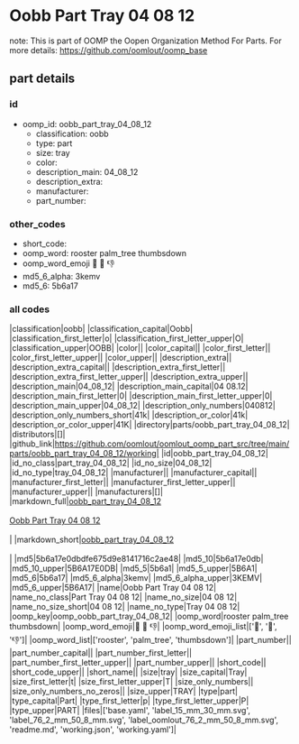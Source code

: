 # Oobb Part Tray 04 08 12  

note: This is part of OOMP the Oopen Organization Method For Parts. For more details: https://github.com/oomlout/oomp_base

##  part details





### id
* oomp_id: oobb_part_tray_04_08_12
  * classification: oobb
  * type: part
  * size: tray
  * color: 
  * description_main: 04_08_12
  * description_extra: 
  * manufacturer: 
  * part_number: 

### other_codes
* short_code: 
* oomp_word: rooster palm_tree thumbsdown
* oomp_word_emoji :rooster: :palm_tree: :thumbsdown:
* md5_6_alpha: 3kemv
* md5_6: 5b6a17

### all codes 
|classification|oobb|
|classification_capital|Oobb|
|classification_first_letter|o|
|classification_first_letter_upper|O|
|classification_upper|OOBB|
|color||
|color_capital||
|color_first_letter||
|color_first_letter_upper||
|color_upper||
|description_extra||
|description_extra_capital||
|description_extra_first_letter||
|description_extra_first_letter_upper||
|description_extra_upper||
|description_main|04_08_12|
|description_main_capital|04 08.12|
|description_main_first_letter|0|
|description_main_first_letter_upper|0|
|description_main_upper|04_08_12|
|description_only_numbers|040812|
|description_only_numbers_short|41k|
|description_or_color|41k|
|description_or_color_upper|41K|
|directory|parts/oobb_part_tray_04_08_12|
|distributors|[]|
|github_link|https://github.com/oomlout/oomlout_oomp_part_src/tree/main/parts/oobb_part_tray_04_08_12/working|
|id|oobb_part_tray_04_08_12|
|id_no_class|part_tray_04_08_12|
|id_no_size|04_08_12|
|id_no_type|tray_04_08_12|
|manufacturer||
|manufacturer_capital||
|manufacturer_first_letter||
|manufacturer_first_letter_upper||
|manufacturer_upper||
|manufacturers|[]|
|markdown_full|[oobb_part_tray_04_08_12](https://github.com/oomlout/oomlout_oomp_part_src/tree/main/parts/oobb_part_tray_04_08_12/working)<br>[](https://github.com/oomlout/oomlout_oomp_part_src/tree/main/parts/oobb_part_tray_04_08_12/working)<br>[Oobb Part Tray 04 08 12](https://github.com/oomlout/oomlout_oomp_part_src/tree/main/parts/oobb_part_tray_04_08_12/working)<br><br>|
|markdown_short|[oobb_part_tray_04_08_12](https://github.com/oomlout/oomlout_oomp_part_src/tree/main/parts/oobb_part_tray_04_08_12/working)<br><br>|
|md5|5b6a17e0dbdfe675d9e8141716c2ae48|
|md5_10|5b6a17e0db|
|md5_10_upper|5B6A17E0DB|
|md5_5|5b6a1|
|md5_5_upper|5B6A1|
|md5_6|5b6a17|
|md5_6_alpha|3kemv|
|md5_6_alpha_upper|3KEMV|
|md5_6_upper|5B6A17|
|name|Oobb Part Tray 04 08 12|
|name_no_class|Part Tray 04 08 12|
|name_no_size|04 08 12|
|name_no_size_short|04 08 12|
|name_no_type|Tray 04 08 12|
|oomp_key|oomp_oobb_part_tray_04_08_12|
|oomp_word|rooster palm_tree thumbsdown|
|oomp_word_emoji|:rooster: :palm_tree: :thumbsdown:|
|oomp_word_emoji_list|[':rooster:', ':palm_tree:', ':thumbsdown:']|
|oomp_word_list|['rooster', 'palm_tree', 'thumbsdown']|
|part_number||
|part_number_capital||
|part_number_first_letter||
|part_number_first_letter_upper||
|part_number_upper||
|short_code||
|short_code_upper||
|short_name||
|size|tray|
|size_capital|Tray|
|size_first_letter|t|
|size_first_letter_upper|T|
|size_only_numbers||
|size_only_numbers_no_zeros||
|size_upper|TRAY|
|type|part|
|type_capital|Part|
|type_first_letter|p|
|type_first_letter_upper|P|
|type_upper|PART|
|files|['base.yaml', 'label_15_mm_30_mm.svg', 'label_76_2_mm_50_8_mm.svg', 'label_oomlout_76_2_mm_50_8_mm.svg', 'readme.md', 'working.json', 'working.yaml']|
